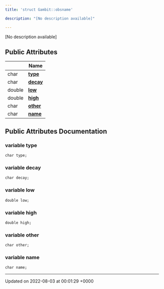 ```yaml
---
title: 'struct Gambit::obsname'

description: "[No description available]"

---
```









[No description available]

## Public Attributes

|                | Name           |
| -------------- | -------------- |
| char | **[type](/documentation/code/main/classes/structgambit_1_1obsname/#variable-type)**  |
| char | **[decay](/documentation/code/main/classes/structgambit_1_1obsname/#variable-decay)**  |
| double | **[low](/documentation/code/main/classes/structgambit_1_1obsname/#variable-low)**  |
| double | **[high](/documentation/code/main/classes/structgambit_1_1obsname/#variable-high)**  |
| char | **[other](/documentation/code/main/classes/structgambit_1_1obsname/#variable-other)**  |
| char | **[name](/documentation/code/main/classes/structgambit_1_1obsname/#variable-name)**  |

## Public Attributes Documentation

### variable type

```
char type;
```


### variable decay

```
char decay;
```


### variable low

```
double low;
```


### variable high

```
double high;
```


### variable other

```
char other;
```


### variable name

```
char name;
```


-------------------------------

Updated on 2022-08-03 at 00:01:29 +0000